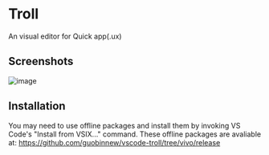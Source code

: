 # Troll

An visual editor for Quick app(.ux)

## Screenshots

![image](https://github.com/guobinnew/vscode-troll/blob/vivo/screenshots/mainui.png?raw=true)

## Installation

You may need to use offline packages and install them by invoking VS Code's "Install from VSIX..." command.
These offline packages are avaliable at: https://github.com/guobinnew/vscode-troll/tree/vivo/release
